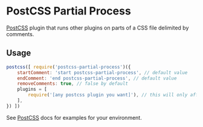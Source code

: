 # PostCSS Partial Process

[PostCSS] plugin that runs other plugins on parts of a CSS file delimited by comments.

[PostCSS]: https://github.com/postcss/postcss

## Usage

```js
postcss([ require('postcss-partial-process')({
    startComment: 'start postcss-partial-process', // default value
    endComment: 'end postcss-partial-process', // default value
    removeComments: true, // false by default
    plugins = [
        require('[any postcss plugin you want]'), // this will only affect the CSS between the comments "start postcss-partial-process" and  "end postcss-partial-process"
    ],
}) ])
```

See [PostCSS] docs for examples for your environment.
